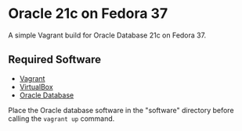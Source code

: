 # Oracle 21c on Fedora 37

A simple Vagrant build for Oracle Database 21c on Fedora 37.

## Required Software

* [Vagrant](https://www.vagrantup.com/downloads.html)
* [VirtualBox](https://www.virtualbox.org/wiki/Downloads)
* [Oracle Database](https://www.oracle.com/database/technologies/oracle21c-linux-downloads.html)

Place the Oracle database software in the "software" directory before calling the `vagrant up` command.

